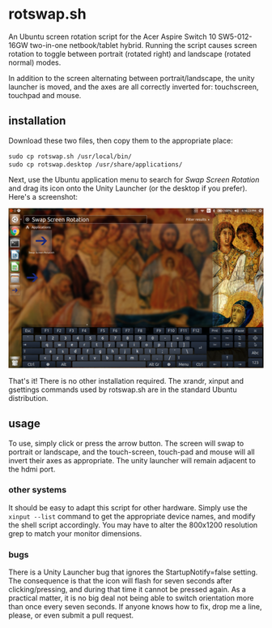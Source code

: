 # rotswap.sh

An Ubuntu screen rotation script for the Acer Aspire Switch 10 SW5-012-16GW two-in-one netbook/tablet hybrid. Running the script causes screen rotation to toggle between portrait (rotated right) and landscape (rotated normal) modes.

In addition to the screen alternating between portrait/landscape, the unity launcher is moved, and the axes are all correctly inverted for: touchscreen, touchpad and mouse.

## installation

Download these two files, then copy them to the appropriate place:

    sudo cp rotswap.sh /usr/local/bin/
    sudo cp rotswap.desktop /usr/share/applications/

Next, use the Ubuntu application menu to search for *Swap Screen Rotation* and drag its icon onto the Unity Launcher (or the desktop if you prefer). Here's a screenshot:

![Launcher Screenshot](./img/screenshot%231.png)

That's it! There is no other installation required. The xrandr, xinput and gsettings commands used by rotswap.sh are in the standard Ubuntu distribution.

## usage

To use, simply click or press the arrow button. The screen will swap to portrait or landscape, and the touch-screen, touch-pad and mouse will all invert their axes as appropriate. The unity launcher will remain adjacent to the hdmi port.

### other systems

It should be easy to adapt this script for other hardware. Simply use the `xinput --list` command to get the appropriate device names, and modify the shell script accordingly. You may have to alter the 800x1200 resolution grep to match your monitor dimensions.

### bugs

There is a Unity Launcher bug that ignores the StartupNotify=false setting. The consequence is that the icon will flash for seven seconds after clicking/pressing, and during that time it cannot be pressed again. As a practical matter, it is no big deal not being able to switch orientation more than once every seven seconds. If anyone knows how to fix, drop me a line, please, or even submit a pull request.
